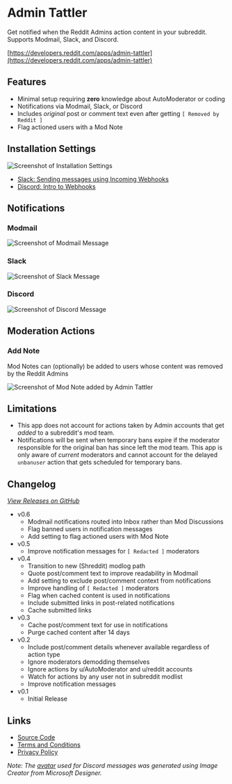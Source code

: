 # Admin Tattler

Get notified when the Reddit Admins action content in your subreddit. Supports Modmail, Slack, and Discord.

[https://developers.reddit.com/apps/admin-tattler](https://developers.reddit.com/apps/admin-tattler)

## Features

* Minimal setup requiring **zero** knowledge about AutoModerator or coding
* Notifications via Modmail, Slack, or Discord
* Includes *original* post or comment text even after getting `[ Removed by Reddit ]`
* Flag actioned users with a Mod Note

## Installation Settings

![Screenshot of Installation Settings](https://github.com/user-attachments/assets/e93647fc-4c1c-4c5e-a335-c8b860ec2a2e)

* [Slack: Sending messages using Incoming Webhooks](https://api.slack.com/messaging/webhooks)
* [Discord: Intro to Webhooks](https://support.discord.com/hc/en-us/articles/228383668-Intro-to-Webhooks)

## Notifications

### Modmail

![Screenshot of Modmail Message](https://github.com/user-attachments/assets/dd8bbfde-6911-4e66-b4da-46e853977a0c)

### Slack

![Screenshot of Slack Message](https://github.com/user-attachments/assets/c8e3c599-8c64-413d-8150-713a8f0caa00)

### Discord

![Screenshot of Discord Message](https://github.com/user-attachments/assets/18fecde7-0f95-41c8-965f-56ae7fd01855)

## Moderation Actions

### Add Note

Mod Notes can (optionally) be added to users whose content was removed by the Reddit Admins

![Screenshot of Mod Note added by Admin Tattler](https://github.com/user-attachments/assets/f3e84f6b-1e8f-4a7e-b72c-1245b21c3f12)

## Limitations

* This app does not account for actions taken by Admin accounts that get *added* to a subreddit's mod team.
* Notifications will be sent when temporary bans expire if the moderator responsible for the original ban has since left the mod team. This app is only aware of *current* moderators and cannot account for the delayed `unbanuser` action that gets scheduled for temporary bans.

## Changelog

*[View Releases on GitHub](https://github.com/shiruken/admin-tattler/releases)*

* v0.6
  * Modmail notifications routed into Inbox rather than Mod Discussions
  * Flag banned users in notification messages
  * Add setting to flag actioned users with Mod Note
* v0.5
  * Improve notification messages for `[ Redacted ]` moderators
* v0.4
  * Transition to new (Shreddit) modlog path
  * Quote post/comment text to improve readability in Modmail
  * Add setting to exclude post/comment context from notifications
  * Improve handling of `[ Redacted ]` moderators
  * Flag when cached content is used in notifications
  * Include submitted links in post-related notifications
  * Cache submitted links
* v0.3
  * Cache post/comment text for use in notifications
  * Purge cached content after 14 days
* v0.2
  * Include post/comment details whenever available regardless of action type
  * Ignore moderators demodding themselves
  * Ignore actions by u/AutoModerator and u/reddit accounts
  * Watch for actions by any user not in subreddit modlist
  * Improve notification messages
* v0.1
  * Initial Release

## Links

* [Source Code](https://github.com/shiruken/admin-tattler)
* [Terms and Conditions](https://github.com/shiruken/admin-tattler/blob/main/TERMS.md)
* [Privacy Policy](https://github.com/shiruken/admin-tattler/blob/main/PRIVACY.md)

*Note: The [avatar](https://github.com/shiruken/admin-tattler/blob/main/assets/avatar.jpg) used for Discord messages was generated using Image Creator from Microsoft Designer.*

